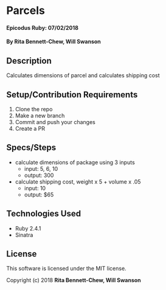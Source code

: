 # Parcels

#### Epicodus Ruby: 07/02/2018

#### By Rita Bennett-Chew, Will Swanson

## Description

Calculates dimensions of parcel and calculates shipping cost

## Setup/Contribution Requirements

1. Clone the repo
1. Make a new branch
1. Commit and push your changes
1. Create a PR

## Specs/Steps
* calculate dimensions of package using 3 inputs
  - input: 5, 6, 10
  - output: 300
* calculate shipping cost, weight x 5 + volume x .05
  - input: 10
  - output: $65


## Technologies Used

* Ruby 2.4.1
* Sinatra

## License

This software is licensed under the MIT license.

Copyright (c) 2018 **Rita Bennett-Chew, Will Swanson**
